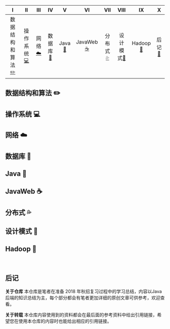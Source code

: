 <!-- ![](https://img.shields.io/badge/update-today-blue.svg) ![](https://img.shields.io/badge/gitbook-making-lightgrey.svg)</br> -->
| Ⅰ | Ⅱ | Ⅲ | Ⅳ | Ⅴ | Ⅵ | Ⅶ | Ⅷ | Ⅸ | Ⅹ |
| :--------: | :---------: | :---------: | :---------: | :---------: | :---------:| :---------: | :-------: | :-------:| :------:|
| 数据结构和算法[:pencil2:](#数据结构和算法-pencil2) | 操作系统[:computer:](#操作系统-computer)|网络[:cloud:](#网络-cloud) | 数据库[:floppy_disk:](#数据库-floppy_disk)| Java[:couple:](#Java-couple) |JavaWeb [:coffee:](#JavaWeb-coffee)| 分布式 [:sweat_drops:](#分布式-sweat_drops)| 设计模式[:hammer:](#设计模式-hammer)| Hadoop[:speak_no_evil:](#Hadoop-speak_no_evil)| 后记[:memo:](#后记-memo) |

## 数据结构和算法 :pencil2:

## 操作系统 :computer:

## 网络 :cloud:

## 数据库 :floppy_disk:

## Java :couple:

## JavaWeb :coffee: 

## 分布式 :sweat_drops:

## 设计模式 :hammer:

## Hadoop :speak_no_evil:

</br>

## 后记

**关于仓库**
本仓库是笔者在准备 2018 年秋招复习过程中的学习总结，内容以Java后端的知识总结为主，每个部分都会有笔者更加详细的原创文章可供参考，欢迎查看。 

**关于转载**
本仓库内容使用到的资料都会在最后面的参考资料中给出引用链接，希望您在使用本仓库的内容时也能给出相应的引用链接。


